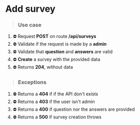 # Add survey

> ### Use case

1. ⛔️ Request **POST** on route **/api/surveys**
2. ⛔️ Validate if the request is made by a **admin**
3. ⛔️ Validate that **question** and **answers** are valid
4. ⛔️ **Create** a survey with the provided data
5. ⛔️ Returns **204**, without data

> ### Exceptions

1. ⛔️ Returns a **404** if if the API don't exists
2. ⛔️ Returns a **403** if the user isn't admin
3. ⛔️ Returns a **400** if question nor the answers are provided
4. ⛔️ Returns a **500** if survey creation throws